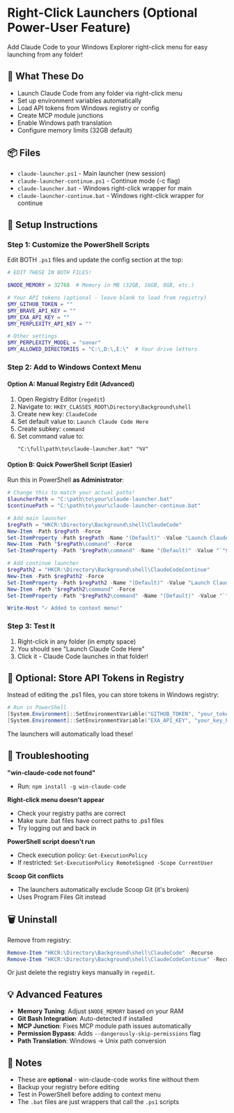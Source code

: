 # Right-Click Launchers (Optional Power-User Feature)

Add Claude Code to your Windows Explorer right-click menu for easy launching from any folder!

## 🎯 What These Do

- Launch Claude Code from any folder via right-click menu
- Set up environment variables automatically
- Load API tokens from Windows registry or config
- Create MCP module junctions
- Enable Windows path translation
- Configure memory limits (32GB default)

## 📦 Files

- `claude-launcher.ps1` - Main launcher (new session)
- `claude-launcher-continue.ps1` - Continue mode (-c flag)
- `claude-launcher.bat` - Windows right-click wrapper for main
- `claude-launcher-continue.bat` - Windows right-click wrapper for continue

## 🚀 Setup Instructions

### Step 1: Customize the PowerShell Scripts

Edit BOTH `.ps1` files and update the config section at the top:

```powershell
# EDIT THESE IN BOTH FILES!

$NODE_MEMORY = 32768  # Memory in MB (32GB, 16GB, 8GB, etc.)

# Your API tokens (optional - leave blank to load from registry)
$MY_GITHUB_TOKEN = ""
$MY_BRAVE_API_KEY = ""
$MY_EXA_API_KEY = ""
$MY_PERPLEXITY_API_KEY = ""

# Other settings
$MY_PERPLEXITY_MODEL = "sonar"
$MY_ALLOWED_DIRECTORIES = "C:\,D:\,E:\"  # Your drive letters
```

### Step 2: Add to Windows Context Menu

#### Option A: Manual Registry Edit (Advanced)

1. Open Registry Editor (`regedit`)
2. Navigate to: `HKEY_CLASSES_ROOT\Directory\Background\shell`
3. Create new key: `ClaudeCode`
4. Set default value to: `Launch Claude Code Here`
5. Create subkey: `command`
6. Set command value to:
   ```
   "C:\full\path\to\claude-launcher.bat" "%V"
   ```

#### Option B: Quick PowerShell Script (Easier)

Run this in PowerShell **as Administrator**:

```powershell
# Change this to match your actual paths!
$launcherPath = "C:\path\to\your\claude-launcher.bat"
$continuePath = "C:\path\to\your\claude-launcher-continue.bat"

# Add main launcher
$regPath = "HKCR:\Directory\Background\shell\ClaudeCode"
New-Item -Path $regPath -Force
Set-ItemProperty -Path $regPath -Name "(Default)" -Value "Launch Claude Code Here"
New-Item -Path "$regPath\command" -Force
Set-ItemProperty -Path "$regPath\command" -Name "(Default)" -Value "`"$launcherPath`" `"%V`""

# Add continue launcher
$regPath2 = "HKCR:\Directory\Background\shell\ClaudeCodeContinue"
New-Item -Path $regPath2 -Force
Set-ItemProperty -Path $regPath2 -Name "(Default)" -Value "Launch Claude Code (Continue)"
New-Item -Path "$regPath2\command" -Force
Set-ItemProperty -Path "$regPath2\command" -Name "(Default)" -Value "`"$continuePath`" `"%V`""

Write-Host "✓ Added to context menu!"
```

### Step 3: Test It

1. Right-click in any folder (in empty space)
2. You should see "Launch Claude Code Here"
3. Click it - Claude Code launches in that folder!

## 🔧 Optional: Store API Tokens in Registry

Instead of editing the .ps1 files, you can store tokens in Windows registry:

```powershell
# Run in PowerShell
[System.Environment]::SetEnvironmentVariable("GITHUB_TOKEN", "your_token_here", "User")
[System.Environment]::SetEnvironmentVariable("EXA_API_KEY", "your_key_here", "User")
```

The launchers will automatically load these!

## 🐛 Troubleshooting

**"win-claude-code not found"**
- Run: `npm install -g win-claude-code`

**Right-click menu doesn't appear**
- Check your registry paths are correct
- Make sure .bat files have correct paths to .ps1 files
- Try logging out and back in

**PowerShell script doesn't run**
- Check execution policy: `Get-ExecutionPolicy`
- If restricted: `Set-ExecutionPolicy RemoteSigned -Scope CurrentUser`

**Scoop Git conflicts**
- The launchers automatically exclude Scoop Git (it's broken)
- Uses Program Files Git instead

## 🗑️ Uninstall

Remove from registry:
```powershell
Remove-Item "HKCR:\Directory\Background\shell\ClaudeCode" -Recurse
Remove-Item "HKCR:\Directory\Background\shell\ClaudeCodeContinue" -Recurse
```

Or just delete the registry keys manually in `regedit`.

## 💡 Advanced Features

- **Memory Tuning**: Adjust `$NODE_MEMORY` based on your RAM
- **Git Bash Integration**: Auto-detected if installed
- **MCP Junction**: Fixes MCP module path issues automatically
- **Permission Bypass**: Adds `--dangerously-skip-permissions` flag
- **Path Translation**: Windows → Unix path conversion

## 📝 Notes

- These are **optional** - win-claude-code works fine without them
- Backup your registry before editing
- Test in PowerShell before adding to context menu
- The `.bat` files are just wrappers that call the `.ps1` scripts
